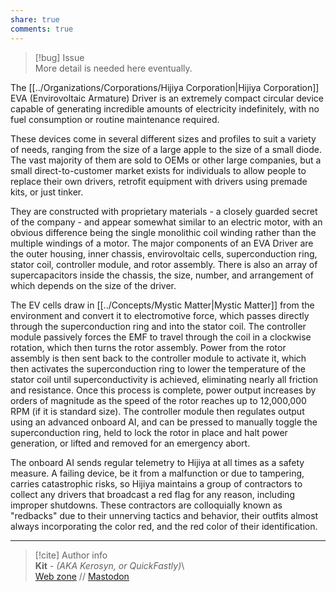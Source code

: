 ```yaml
---  
share: true  
comments: true  
---  
```

> [!bug] Issue  
> More detail is needed here eventually.  
  
The [[../Organizations/Corporations/Hijiya Corporation|Hijiya Corporation]] EVA (Envirovoltaic Armature) Driver is an extremely compact circular device capable of generating incredible amounts of electricity indefinitely, with no fuel consumption or routine maintenance required.  
  
These devices come in several different sizes and profiles to suit a variety of needs, ranging from the size of a large apple to the size of a small diode. The vast majority of them are sold to OEMs or other large companies, but a small direct-to-customer market exists for individuals to allow people to replace their own drivers, retrofit equipment with drivers using premade kits, or just tinker.  
  
They are constructed with proprietary materials - a closely guarded secret of the company - and appear somewhat similar to an electric motor, with an obvious difference being the single monolithic coil winding rather than the multiple windings of a motor. The major components of an EVA Driver are the outer housing, inner chassis, envirovoltaic cells, superconduction ring, stator coil, controller module, and rotor assembly. There is also an array of supercapacitors inside the chassis, the size, number, and arrangement of which depends on the size of the driver.  
  
The EV cells draw in [[../Concepts/Mystic Matter|Mystic Matter]] from the environment and convert it to electromotive force, which passes directly through the superconduction ring and into the stator coil. The controller module passively forces the EMF to travel through the coil in a clockwise rotation, which then turns the rotor assembly. Power from the rotor assembly is then sent back to the controller module to activate it, which then activates the superconduction ring to lower the temperature of the stator coil until superconductivity is achieved, eliminating nearly all friction and resistance. Once this process is complete, power output increases by orders of magnitude as the speed of the rotor reaches up to 12,000,000 RPM (if it is standard size). The controller module then regulates output using an advanced onboard AI, and can be pressed to manually toggle the superconduction ring, held to lock the rotor in place and halt power generation, or lifted and removed for an emergency abort.  
  
The onboard AI sends regular telemetry to Hijiya at all times as a safety measure. A failing device, be it from a malfunction or due to tampering, carries catastrophic risks, so Hijiya maintains a group of contractors to collect any drivers that broadcast a red flag for any reason, including improper shutdowns. These contractors are colloquially known as "redbacks" due to their unnerving tactics and behavior, their outfits almost always incorporating the color red, and the red color of their identification.  
  
-----  
> [!cite] Author info  
> **Kit** - *(AKA Kerosyn, or QuickFastly)*\  
> [Web zone](https://kitabe.link) // [Mastodon](https://social.tripulse.net/@kit)